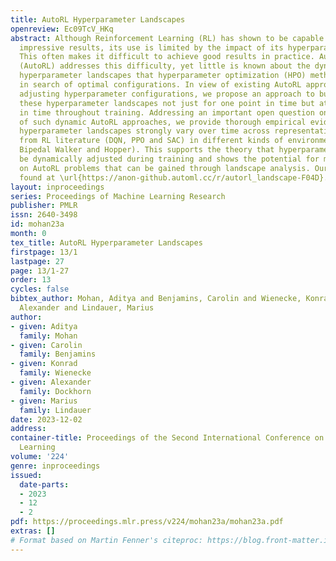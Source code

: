 ```yaml
---
title: AutoRL Hyperparameter Landscapes
openreview: Ec09TcV_HKq
abstract: Although Reinforcement Learning (RL) has shown to be capable of producing
  impressive results, its use is limited by the impact of its hyperparameters on performance.
  This often makes it difficult to achieve good results in practice. Automated RL
  (AutoRL) addresses this difficulty, yet little is known about the dynamics of the
  hyperparameter landscapes that hyperparameter optimization (HPO) methods traverse
  in search of optimal configurations. In view of existing AutoRL approaches dynamically
  adjusting hyperparameter configurations, we propose an approach to build and analyze
  these hyperparameter landscapes not just for one point in time but at multiple points
  in time throughout training. Addressing an important open question on the legitimacy
  of such dynamic AutoRL approaches, we provide thorough empirical evidence that the
  hyperparameter landscapes strongly vary over time across representative algorithms
  from RL literature (DQN, PPO and SAC) in different kinds of environments (Cartpole,
  Bipedal Walker and Hopper). This supports the theory that hyperparameters should
  be dynamically adjusted during training and shows the potential for more insights
  on AutoRL problems that can be gained through landscape analysis. Our code can be
  found at \url{https://anon-github.automl.cc/r/autorl_landscape-F04D}.
layout: inproceedings
series: Proceedings of Machine Learning Research
publisher: PMLR
issn: 2640-3498
id: mohan23a
month: 0
tex_title: AutoRL Hyperparameter Landscapes
firstpage: 13/1
lastpage: 27
page: 13/1-27
order: 13
cycles: false
bibtex_author: Mohan, Aditya and Benjamins, Carolin and Wienecke, Konrad and Dockhorn,
  Alexander and Lindauer, Marius
author:
- given: Aditya
  family: Mohan
- given: Carolin
  family: Benjamins
- given: Konrad
  family: Wienecke
- given: Alexander
  family: Dockhorn
- given: Marius
  family: Lindauer
date: 2023-12-02
address:
container-title: Proceedings of the Second International Conference on Automated Machine
  Learning
volume: '224'
genre: inproceedings
issued:
  date-parts:
  - 2023
  - 12
  - 2
pdf: https://proceedings.mlr.press/v224/mohan23a/mohan23a.pdf
extras: []
# Format based on Martin Fenner's citeproc: https://blog.front-matter.io/posts/citeproc-yaml-for-bibliographies/
---
```

